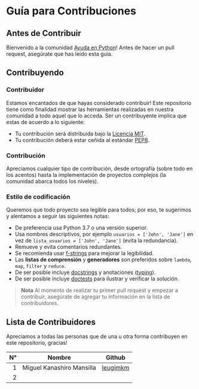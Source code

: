 # Guía para Contribuciones

## Antes de Contribuir

Bienvenido a la comunidad [Ayuda en Python](https://www.facebook.com/groups/ayudaenpython/)!
Antes de hacer un pull request, asegúrate que has leído esta guía.

## Contribuyendo

### Contribuidor

Estamos encantados de que hayas considerado contribuir! Este repositorio tiene
como finalidad mostrar las herramientas realizadas en nuestra comunidad a todo aquel
que lo acceda. Ser un contribuyente implica que estas de acuerdo a lo siguiente:

- Tu contribución será distribuida bajo la [Licencia MIT](LICENSE.md).
- Tu contribución deberá estar ceñida al estándar [PEP8](https://www.python.org/dev/peps/pep-0008/).

### Contribución

Apreciamos cualquier tipo de contribución, desde ortografía (sobre todo en los
acentos) hasta la implementación de proyectos complejos (la comunidad abarca
todos los niveles).

### Estilo de codificación

Queremos que todo proyecto sea legible para todos; por eso, te sugerimos y
alentamos a seguir las siguientes notas:

- De preferencia usa Python 3.7 o una versión superior.
- Usa nombres descriptivos, por ejemplo `usuarios = ['John', 'Jane']` en vez de
  `lista_usuarios = ['John', 'Jane']` (evita la redundancia).
- Remueve y evita comentarios redundantes.
- Se recomienda usar [f-strings](https://docs.python.org/es/3/tutorial/inputoutput.html#tut-f-strings) para mejorar la legibilidad.
- Las **listas de comprensión** y **generadores** son preferidos sobre `lambda`, `map`, `filter` y `reduce`.
- De ser posible incluye [docstrings](https://www.python.org/dev/peps/pep-0257/) y anotaciones ([typing](https://docs.python.org/es/3/library/typing.html)).
- De ser posible incluye [doctests](https://docs.python.org/3/library/doctest.html) para ilustrar y verificar la solución.

> **Nota**
> Al momento de realizar tu primer pull request y empezar a contribuir,
> asegúrate de agregar tu información en la lista de contribuidores.

## Lista de Contribuidores

Apreciamos a todas las personas que de una u otra forma contribuyen
en este repositorio, gracias!

|  N° | Nombre                    | Github                                      |
| --: | ------------------------- | ------------------------------------------- |
|   1 | Miguel Kanashiro Mansilla | [leugimkm](https://github.com/leugimkm)     |
|   2 | <colaborador>             | [<username>](https://github.com/<username>) |
